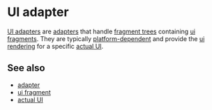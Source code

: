 # UI adapter

[UI adapters](def://) are [adapters](def://) that handle [fragment trees](def://) containing [ui fragments](def://).
They are typically [platform-dependent](def://) and provide the [ui rendering](def://) for a specific [actual UI](def://).

## See also

- [adapter](def://)
- [ui fragment](def://)
- [actual UI](def://)